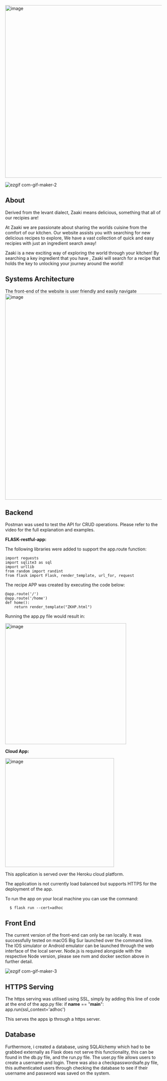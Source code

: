 <img width="555" alt="image" src="https://user-images.githubusercontent.com/102805353/162575394-7a887c43-c3f0-4a76-a6ec-d9bb2d91f011.png">

![ezgif com-gif-maker-2](https://user-images.githubusercontent.com/102805353/162577382-e8c60d8a-46ea-4782-8b89-5d4f3d60cb46.gif)


## About

Derived from the levant dialect, Zaaki means delicious, something that all of our recipies are!

At Zaaki we are passionate about sharing the worlds cuisine from the comfort of our kitchen.  Our website assists you with searching for new delicious recipes to explore, We have a vast collection of quick and easy recipies with just an ingredient search away!

Zaaki is a new exciting way of exploring the world through your kitchen! By searching a key ingredient that you have , Zaaki will search for a recipe that holds the key to unlocking your journey around the world! 


## Systems Architecture

The front-end of the website is user friendly and easily navigate
<img width="662" alt="image" src="https://user-images.githubusercontent.com/102805353/162575104-d4084cbc-0e27-41bc-a048-ca1108f1f4a0.png">


## Backend

Postman was used to test the API for CRUD operations. Please refer to the video for the full explanation and examples.

**FLASK-restful-app:**

The following libraries were added to support the app.route function:
```
import requests
import sqlite3 as sql
import urllib
from random import randint
from flask import Flask, render_template, url_for, request
```
The recipe APP was created by executing the code below:
```
@app.route('/')
@app.route('/home')
def home():
    return render_template("ZKHP.html")
```
Running the app.py file would result in:

<img width="389" alt="image" src="https://user-images.githubusercontent.com/102805353/162568512-5bbfe32e-89a7-47fd-8f2f-0680342126d4.png">

**Cloud App:**

<img width="350" alt="image" src="https://user-images.githubusercontent.com/102805353/162575286-f529117f-80b0-49ce-a309-be1942d79da5.png">



This application is served over the Heroku cloud platform.

The application is not currently load balanced but supports HTTPS for the deployment of the app.

To run the app on your local machine you can use the command:
```
  $ flask run --cert=adhoc
```

## Front End

The current version of the front-end can only be ran locally. It was successfully tested on macOS Big Sur launched over the command line. The IOS simulator or Android emulator can be launched through the web interface of the local server. Node.js is required alongside with the respective Node version, please see nvm and docker section above in further detail.

![ezgif com-gif-maker-3](https://user-images.githubusercontent.com/102805353/162577654-b6864fa6-d16f-4b88-b195-c6d608248caf.gif)

## HTTPS Serving

The https serving was utilised using SSL, simply by adding this line of code at the end of the app.py file:
if __name__ == "__main__":
    app.run(ssl_context='adhoc')
    
This serves the apps ip through a https server.

## Database

Furthermore, i created a database, using SQLAlchemy which had to be grabbed externally as Flask does not serve this functionality, this can be found in the db.py file, and the run.py file. The user.py file allows users to create a username and login. There was also a checkpasswordsafe.py file, this authenticated users through checking the database to see if their username and password was saved on the system.





